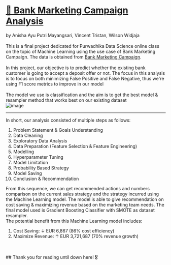 # <b><u> 🏧 Bank Marketing Campaign Analysis </b></u>
by Anisha Ayu Putri Mayangsari, Vincent Tristan, Wilson Widjaja<br><br>
This is a final project dedicated for Purwadhika Data Science online class on the topic of Machine Learning using the use case of Bank Marketing Campaign. The data is obtained from  [Bank Marketing Campaign](https://www.kaggle.com/datasets/volodymyrgavrysh/bank-marketing-campaigns-dataset).
<br><br>
In this project, our objective is to predict whether the existing bank customer is going to accept a deposit offer or not. The focus in this analysis is to focus on both minimizing False Positive and False Negative, thus we're using F1 score metrics to improve in our model<br>
<br>
The model we use is classification and the aim is to get the best model & resampler method that works best on our existing dataset<br>
![image](https://github.com/PurwadhikaDev/BetaGroup_JC_DS_OL_12_C_FinalProject/assets/151177941/0fa52a89-9132-41aa-8cc9-a06b61d75477)

---

In short, our analysis consisted of multiple steps as follows:
1. Problem Statement & Goals Understanding
2. Data Cleaning
3. Exploratory Data Analysis
4. Data Preparation (Feature Selection & Feature Engineering)
5. Modelling
6. Hyperparameter Tuning
7. Model Limitation
8. Probability Based Strategy
9. Model Saving
10. Conclusion & Recommendation

From this sequence, we can get recommended actions and numbers comparison on the current sales strategy and the strategy incurred using the Machine Learning model. The model is able to give recommendation on cost saving & maximizing revenue based on the marketing team needs. The final model used is Gradient Boosting Classifier with SMOTE as dataset resampler.<br>
The potential benefit from this Machine Learning model includes:<br>
1. Cost Saving: ↓ EUR 6,867 (86% cost efficiency)
2. Maximize Revenue: ↑ EUR 3,721,687 (70% revenue growth)
<br>
<br>
## Thank you for reading until down here! 🎖
